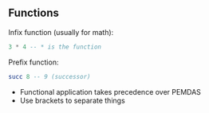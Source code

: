 ## Functions

Infix function (usually for math):

```haskell
3 * 4 -- * is the function
```

Prefix function:

```haskell
succ 8 -- 9 (successor)
```

- Functional application takes precedence over PEMDAS
- Use brackets to separate things
